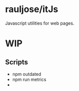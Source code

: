 # rauljose/itJs
  Javascript utilities for web pages.

# WIP


## Scripts
  - npm outdated
  - npm run metrics
  - 